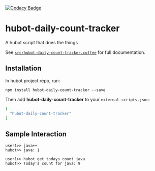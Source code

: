 [![Codacy Badge](https://api.codacy.com/project/badge/grade/738ab8cadf1b4dc48bdd068b37247a3c)](https://www.codacy.com/app/mike_10/hubot-daily-count-tracker)

# hubot-daily-count-tracker

A hubot script that does the things

See [`src/hubot-daily-count-tracker.coffee`](src/hubot-daily-count-tracker.coffee) for full documentation.

## Installation

In hubot project repo, run:

`npm install hubot-daily-count-tracker --save`

Then add **hubot-daily-count-tracker** to your `external-scripts.json`:

```json
[
  "hubot-daily-count-tracker"
]
```

## Sample Interaction

```
user1>> java++
hubot>> java: 1
```
```
user1>> hubot get todays count java
hubot>> Today's count for java: 9
```
